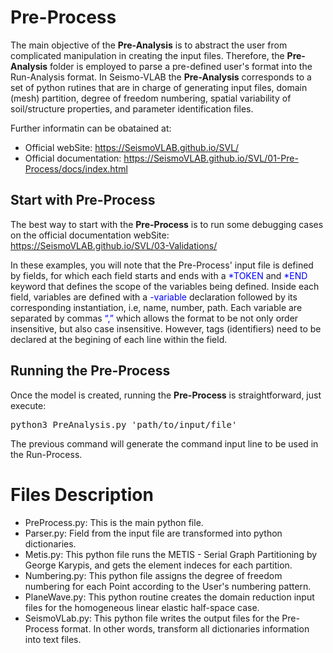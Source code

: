 Pre-Process
===========

The main objective of the **Pre-Analysis** is to abstract the user from complicated manipulation in creating the input files. Therefore, the **Pre-Analysis** folder is employed to parse a pre-defined user's format into the Run-Analysis format. In Seismo-VLAB the **Pre-Analysis** corresponds to a set of python rutines that are in charge of generating input files, domain (mesh) partition, degree of freedom numbering, spatial variability of soil/structure properties, and parameter identification files. 

Further informatin can be obatained at:

* Official webSite: https://SeismoVLAB.github.io/SVL/
* Official documentation: https://SeismoVLAB.github.io/SVL/01-Pre-Process/docs/index.html

Start with Pre-Process
----------------------
The best way to start with the **Pre-Process** is to run some debugging cases on the official documentation webSite: https://SeismoVLAB.github.io/SVL/03-Validations/

In these examples, you will note that the Pre-Process' input file is defined by fields, for which each field starts and ends with a <span style="color:blue">\*TOKEN</span> and <span style="color:blue">\*END</span> keyword that defines the scope of the variables being defined. Inside each field, variables are defined with a <span style="color:blue">-variable</span> declaration followed by its corresponding instantiation, i.e, name, number, path. Each variable are separated by commas <span style="color:blue">“,”</span> which allows the format to be not only order insensitive, but also case insensitive. However, tags (identifiers) need to be declared at the begining of each line within the field. 


Running the Pre-Process
-----------------------
Once the model is created, running the **Pre-Process** is straightforward, just execute:

<pre>
python3 PreAnalysis.py 'path/to/input/file'
</pre>

The previous command will generate the command input line to be used in the Run-Process.

Files Description
=================

* PreProcess.py:
  This is the main python file. 
* Parser.py:
  Field from the input file are transformed into python dictionaries. 
* Metis.py:
  This python file runs the METIS - Serial Graph Partitioning by George Karypis, and gets the element indeces for each partition.
* Numbering.py:
  This python file assigns the degree of freedom numbering for each Point according to the User's numbering pattern.
* PlaneWave.py:
  This python routine creates the domain reduction input files for the homogeneous linear elastic half-space case.  
* SeismoVLab.py:
  This python file writes the output files for the Pre-Process format. In other words, transform all dictionaries information into text files. 
